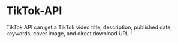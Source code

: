 # TikTok-API
TikTok API can get a TikTok video title, description, published date, keywords, cover image, and direct download URL !
